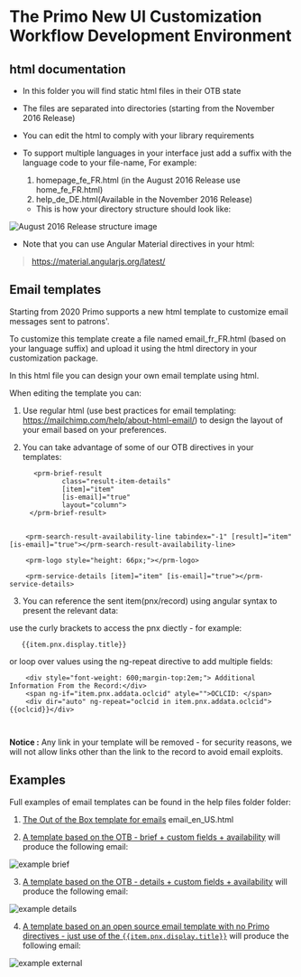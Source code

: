 # The Primo New UI Customization Workflow Development Environment


## html documentation

 - In this folder you will find static html files in their OTB state
 - The files are separated into directories (starting from the November 2016 Release)
 - You can edit the html to comply with your library requirements
 - To support multiple languages in your interface just add a suffix with the language code to your file-name,
   For example:

   1. homepage_fe_FR.html (in the August 2016 Release use home_fe_FR.html)
   2. help_de_DE.html(Available in the November 2016 Release)

   -    This is how your directory structure should look like:

 ![August 2016 Release structure image](../../help_files/htmlStructureAug.png "August 2016 Release structure")


 - Note that you can use Angular Material directives in your html:
 > https://material.angularjs.org/latest/


## Email templates
  Starting from 2020 Primo supports a new html template to customize email messages sent to patrons'.
  
  To customize this template create a file named email_fr_FR.html (based on your language suffix) and upload it using the html directory in your customization package.
  
  In this html file you can design your own email template using html.
  
  When editing the template you can:
  
  1. Use regular html (use best practices for email templating: https://mailchimp.com/help/about-html-email/) to design the layout of your email based on your preferences.
  
  2. You can take advantage of some of our OTB directives in your templates:
```
      <prm-brief-result
             class="result-item-details"
             [item]="item"
             [is-email]="true"
             layout="column">
     </prm-brief-result>


    <prm-search-result-availability-line tabindex="-1" [result]="item" [is-email]="true"></prm-search-result-availability-line>

    <prm-logo style="height: 66px;"></prm-logo>

    <prm-service-details [item]="item" [is-email]="true"></prm-service-details>
 ```   
 3. You can reference the sent item(pnx/record) using angular syntax to present the relevant data:
 
  use the curly brackets to access the pnx diectly - for example: 
```
   {{item.pnx.display.title}}
```
  or loop over values using the ng-repeat directive to add multiple fields:
  
```<div dir="auto" ng-repeat="oclcid in     item.pnx.addata.oclcid">
    <div style="font-weight: 600;margin-top:2em;"> Additional Information From the Record:</div>
    <span ng-if="item.pnx.addata.oclcid" atyle="">OCLCID: </span>
    <div dir="auto" ng-repeat="oclcid in item.pnx.addata.oclcid">{{oclcid}}</div>
```
``` ```






**Notice :** Any link in your template will be removed - for security reasons, we will not allow links other than the link to the record to avoid email exploits.


 ## Examples        
        
 Full examples of email templates can be found in the help files folder folder:
 
   1. [The Out of the Box template for emails](../../help_files/email_en_US.html) email_en_US.html
   
   2. [A template based on the OTB - brief + custom fields + availability](../../help_files/email_en_US-brief+additionalField+availability.html)
    will produce the following email:
   
   ![example brief](../../help_files/example-bried-and-subject.png "example brief")
    
   3. [A template based on the OTB - details + custom fields + availability](../../help_files/email_en_US_Details.html)
    will produce the following email:
    
   ![example details](../../help_files/example-details-and-additional.png "example details")
 
   4. [A template based on an open source email template with no Primo directives - just use of the ```{{item.pnx.display.title}}```](../../help_files/email_en_US_Details.html)
    will produce the following email:
    
   ![example external](../../help_files/example-external.png "example external")




